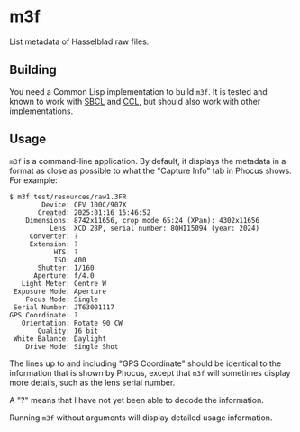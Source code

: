 # m3f

List metadata of Hasselblad raw files.

## Building

You need a Common Lisp implementation to build `m3f`. It is tested and
known to work with [SBCL](https://www.sbcl.org/) and
[CCL](https://ccl.clozure.com/),
but should also work with other implementations.

## Usage

`m3f` is a command-line application. By default, it displays the
metadata in a format as close as possible to what the "Capture Info"
tab in Phocus shows. For example:

```
$ m3f test/resources/raw1.3FR
        Device: CFV 100C/907X
       Created: 2025:01:16 15:46:52
    Dimensions: 8742x11656, crop mode 65:24 (XPan): 4302x11656
          Lens: XCD 28P, serial number: 8QHI15094 (year: 2024)
     Converter: ?
     Extension: ?
           HTS: ?
           ISO: 400
       Shutter: 1/160
      Aperture: f/4.0
   Light Meter: Centre W
 Exposure Mode: Aperture
    Focus Mode: Single
 Serial Number: JT63001117
GPS Coordinate: ?
   Orientation: Rotate 90 CW
       Quality: 16 bit
 White Balance: Daylight
    Drive Mode: Single Shot
```

The lines up to and including "GPS Coordinate" should be identical to
the information that is shown by Phocus, except that `m3f` will sometimes
display more details, such as the lens serial number.

A "?" means that I have not yet been able to decode the information.

Running `m3f` without arguments will display detailed usage
information.

